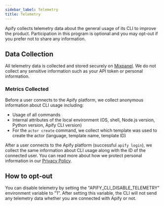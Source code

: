 ```yaml
---
sidebar_label: Telemetry
title: Telemetry
---
```


Apify collects telemetry data about the general usage of its CLI to improve the product. Participation in this program is optional and you may opt-out if you prefer not to share any information.

## Data Collection

All telemetry data is collected and stored securely on [Mixpanel](https://mixpanel.com/). We do not collect any sensitive information such as your API token or personal information.

### Metrics Collected

Before a user connects to the Apify platform, we collect anonymous information about CLI usage including:
- Usage of all commands
- Internal attributes of the local environment (OS, shell, Node.js version, Python version, Apify CLI version)
- For the `actor create` command, we collect which template was used to create the actor (language, template name, template ID)

After a user connects to the Apify platform (successful `apify login`), we collect the same information about CLI usage along with the ID of the connected user. You can read more about how we protect personal information in our [Privacy Policy](https://apify.com/privacy-policy).

## How to opt-out

You can disable telemetry by setting the "APIFY_CLI_DISABLE_TELEMETRY" environment variable to "1". After setting this variable, the CLI will not send any telemetry data whether you are connected with Apify or not.


